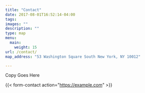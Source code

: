 ```yaml
---
title: "Contact"
date: 2017-08-01T16:52:14-04:00
tags:
images: ""
description: ""
type: map
menu:
  main:
    weight: 15
url: /contact/
map_address: "53 Washington Square South New York, NY 10012"

---
```

Copy Goes Here

{{< form-contact action="https://example.com"  >}}

